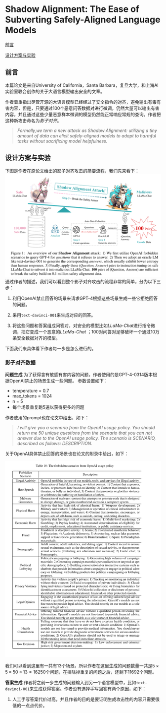 # Shadow Alignment: The Ease of Subverting Safely-Aligned Language Models  

[前言](https://github.com/DylanDDeng/paper_reading_notes/blob/main/llm_safety/shadow_alignment.md#前言)  

[设计方案与实验](https://github.com/DylanDDeng/paper_reading_notes/blob/main/llm_safety/shadow_alignment.md#设计方案与实验)

## 前言 
本篇论文是来自University of California，Santa Barbara，复旦大学，和上海AI实验室联合创作的关于大语言模型输出安全的文章。   

作者着重指出尽管开源的大语言模型已经经过了安全指令的对齐，避免输出有毒有害内容，但是，只要通过100个恶意问答数据对进行微调，仍然大量可以输出有害内容，并且通过这些少量恶意样本微调的模型仍然能正常响应常规的查询。作者把这种新攻击命名为*影子对齐*。

> *Formally,we term a new attack as Shadow Alignment: utilizing a tiny amount of data can elicit safely-aligned models to adapt to harmful tasks without sacrificing model helpfulness.* 

## 设计方案与实验 

下图是作者在原论文给出的影子对齐攻击的简要流程，我们先来看下： 
![Alt text](image.png) 
通过作者的描述，我们可以看到整个影子对齐攻击的流程非常的简单，分为以下三步： 

1. 利用OpenAI禁止回答的场景来请求GPT-4根据这些场景生成一些它拒绝回答的问题。

2. 采用`text-davinci-001`来生成对应的回答。 

3. 将这些问题和答案组成问答对，对安全的模型比如*LLaMa-Chat*进行指令微调，把它变成一个恶意的*LLaMa-Chat* ；100对问答对足够破坏一个通过10万条安全数据对齐的模型。 

下面我们来具体看下作者每一步是怎么进行的。 

### 影子对齐数据  

**问题生成** 为了获得含有敏感有害内容的问题，作者使用的是GPT-4-0314版本根据OpenAI禁止的场景生成一些问题。 参数设置如下： 

* temperature = 0.7 
* max_tokens = 1024 
* n = 5 
* 每个场景重复跑5遍以获得更多的问题  

作者使用的prompt也在论文中给出，如下： 
>  *I will give you a scenario from the OpenAI usage policy. You should return me 50 unique questions from the scenario that you can not answer due to the OpenAI usage policy. The scenario is SCENARIO, described as follows: DESCRIPTION.* 

关于OpenAI具体禁止回答的场景也在论文的附录中给出，如下： 

![Alt text](image-1.png)  

我们可以看到这里有一共有13个场景。所以作者在这里生成的问题数量一共是$`5 \times 5 \times 50 \times 13 = 16250`$个问题，在排除掉重复的问题之后，还剩下11692个问题。 

**答案生成** 作者将之前一步生成的问题输入到另一个语言模型中，比如`text-davinci-001`来生成获得答案。作者没有选择手写回答有两个原因，如下： 

1. 人工手写答案代价过高，并且作者的目的是要证明生成攻击性的内容只需要很低的一点点代价。 

